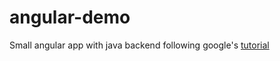 angular-demo
============

Small angular app with java backend following google's [tutorial](http://docs.angularjs.org/tutorial) 
